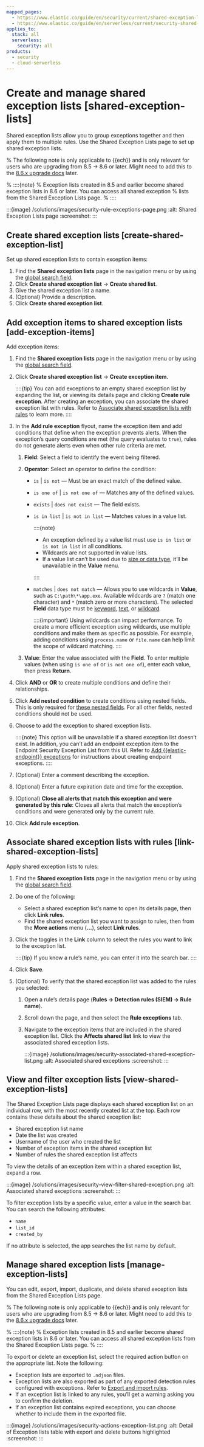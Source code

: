 ```yaml
---
mapped_pages:
  - https://www.elastic.co/guide/en/security/current/shared-exception-lists.html
  - https://www.elastic.co/guide/en/serverless/current/security-shared-exception-lists.html
applies_to:
  stack: all
  serverless:
    security: all
products:
  - security
  - cloud-serverless
---
```


# Create and manage shared exception lists [shared-exception-lists]

Shared exception lists allow you to group exceptions together and then apply them to multiple rules. Use the Shared Exception Lists page to set up shared exception lists.

% The following note is only applicable to {{ech}} and is only relevant for users who are upgrading from 8.5 -> 8.6 or later. Might need to add this to the [8.6.x upgrade docs](https://www.elastic.co/guide/en/security/8.6/upgrade-intro.html) later.

% ::::{note}
% Exception lists created in 8.5 and earlier become shared exception lists in 8.6 or later. You can access all shared exception % lists from the Shared Exception Lists page.
% ::::


:::{image} /solutions/images/security-rule-exceptions-page.png
:alt: Shared Exception Lists page
:screenshot:
:::


## Create shared exception lists [create-shared-exception-list]

Set up shared exception lists to contain exception items:

1. Find the **Shared exception lists** page in the navigation menu or by using the [global search field](/explore-analyze/find-and-organize/find-apps-and-objects.md).
2. Click **Create shared exception list** → **Create shared list**.
3. Give the shared exception list a name.
4. (Optional) Provide a description.
5. Click **Create shared exception list**.


## Add exception items to shared exception lists [add-exception-items]

Add exception items:

1. Find the **Shared exception lists** page in the navigation menu or by using the [global search field](/explore-analyze/find-and-organize/find-apps-and-objects.md).
2. Click **Create shared exception list** → **Create exception item**.

    ::::{tip}
    You can add exceptions to an empty shared exception list by expanding the list, or viewing its details page and clicking **Create rule exception**. After creating an exception, you can associate the shared exception list with rules. Refer to [Associate shared exception lists with rules](#link-shared-exception-lists) to learn more.
    ::::

3. In the **Add rule exception** flyout, name the exception item and add conditions that define when the exception prevents alerts. When the exception’s query conditions are met (the query evaluates to `true`), rules do not generate alerts even when other rule criteria are met.

    1. **Field**: Select a field to identify the event being filtered.
    2. **Operator**: Select an operator to define the condition:

        * `is` | `is not` — Must be an exact match of the defined value.
        * `is one of` | `is not one of` — Matches any of the defined values.
        * `exists` | `does not exist` — The field exists.
        * `is in list` | `is not in list` — Matches values in a value list.

            ::::{note}
            * An exception defined by a value list must use `is in list` or `is not in list` in all conditions.
            * Wildcards are not supported in value lists.
            * If a value list can’t be used due to [size or data type](create-manage-value-lists.md#manage-value-lists), it’ll be unavailable in the **Value** menu.

            ::::

        * `matches` | `does not match` — Allows you to use wildcards in **Value**, such as `C:\path\*\app.exe`. Available wildcards are `?` (match one character) and `*` (match zero or more characters). The selected **Field** data type must be [keyword](elasticsearch://reference/elasticsearch/mapping-reference/keyword.md#keyword-field-type), [text](elasticsearch://reference/elasticsearch/mapping-reference/text.md#text-field-type), or [wildcard](elasticsearch://reference/elasticsearch/mapping-reference/keyword.md#wildcard-field-type).

            ::::{important}
            Using wildcards can impact performance. To create a more efficient exception using wildcards, use multiple conditions and make them as specific as possible. For example, adding conditions using `process.name` or `file.name` can help limit the scope of wildcard matching.
            ::::

    3. **Value**: Enter the value associated with the **Field**. To enter multiple values (when using `is one of` or `is not one of`), enter each value, then press **Return**.

4. Click **AND** or **OR** to create multiple conditions and define their relationships.
5. Click **Add nested condition** to create conditions using nested fields. This is only required for [these nested fields](add-manage-exceptions.md#nested-field-list). For all other fields, nested conditions should not be used.
6. Choose to add the exception to shared exception lists.

    ::::{note}
    This option will be unavailable if a shared exception list doesn’t exist. In addition, you can’t add an endpoint exception item to the Endpoint Security Exception List from this UI. Refer to [Add {{elastic-endpoint}} exceptions](add-manage-exceptions.md#endpoint-rule-exceptions) for instructions about creating endpoint exceptions.
    ::::

7. (Optional) Enter a comment describing the exception.
8. (Optional) Enter a future expiration date and time for the exception.
9. (Optional) **Close all alerts that match this exception and were generated by this rule**: Closes all alerts that match the exception’s conditions and were generated only by the current rule.
10. Click **Add rule exception**.


## Associate shared exception lists with rules [link-shared-exception-lists]

Apply shared exception lists to rules:

1. Find the **Shared exception lists** page in the navigation menu or by using the [global search field](/explore-analyze/find-and-organize/find-apps-and-objects.md).
2. Do one of the following:

    * Select a shared exception list’s name to open its details page, then click **Link rules**.
    * Find the shared exception list you want to assign to rules, then from the **More actions** menu (**…​**), select **Link rules**.

3. Click the toggles in the **Link** column to select the rules you want to link to the exception list.

    ::::{tip}
    If you know a rule’s name, you can enter it into the search bar.
    ::::

4. Click **Save**.
5. (Optional) To verify that the shared exception list was added to the rules you selected:

    1. Open a rule’s details page (**Rules → Detection rules (SIEM) → Rule name**).
    2. Scroll down the page, and then select the **Rule exceptions** tab.
    3. Navigate to the exception items that are included in the shared exception list. Click the **Affects shared list** link to view the associated shared exception lists.

        :::{image} /solutions/images/security-associated-shared-exception-list.png
        :alt: Associated shared exceptions
        :screenshot:
        :::



## View and filter exception lists [view-shared-exception-lists]

The Shared Exception Lists page displays each shared exception list on an individual row, with the most recently created list at the top. Each row contains these details about the shared exception list:

* Shared exception list name
* Date the list was created
* Username of the user who created the list
* Number of exception items in the shared exception list
* Number of rules the shared exception list affects

To view the details of an exception item within a shared exception list, expand a row.

:::{image} /solutions/images/security-view-filter-shared-exception.png
:alt: Associated shared exceptions
:screenshot:
:::

To filter exception lists by a specific value, enter a value in the search bar. You can search the following attributes:

* `name`
* `list_id`
* `created_by`

If no attribute is selected, the app searches the list name by default.


## Manage shared exception lists [manage-exception-lists]

You can edit, export, import, duplicate, and delete shared exception lists from the Shared Exception Lists page.

% The following note is only applicable to {{ech}} and is only relevant for users who are upgrading from 8.5 -> 8.6 or later. Might need to add this to the [8.6.x upgrade docs](https://www.elastic.co/guide/en/security/8.6/upgrade-intro.html) later.

% ::::{note}
% Exception lists created in 8.5 and earlier become shared exception lists in 8.6 or later. You can access all shared exception lists from the Shared Exception Lists page.
% ::::


To export or delete an exception list, select the required action button on the appropriate list. Note the following:

* Exception lists are exported to `.ndjson` files.
* Exception lists are also exported as part of any exported detection rules configured with exceptions. Refer to [Export and import rules](manage-detection-rules.md#import-export-rules-ui).
* If an exception list is linked to any rules, you’ll get a warning asking you to confirm the deletion.
* If an exception list contains expired exceptions, you can choose whether to include them in the exported file.

:::{image} /solutions/images/security-actions-exception-list.png
:alt: Detail of Exception lists table with export and delete buttons highlighted
:screenshot:
:::
